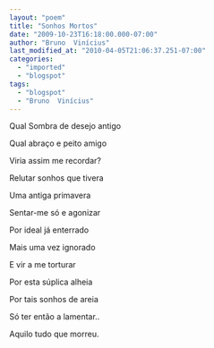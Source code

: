 ```yaml
---
layout: "poem"
title: "Sonhos Mortos"
date: "2009-10-23T16:18:00.000-07:00"
author: "Bruno  Vinícius"
last_modified_at: "2010-04-05T21:06:37.251-07:00"
categories:
  - "imported"
  - "blogspot"
tags:
  - "blogspot"
  - "Bruno  Vinícius"
---
```


Qual Sombra de desejo antigo

Qual abraço e peito amigo

Viria assim me recordar?

Relutar sonhos que tivera

Uma antiga primavera

Sentar-me só e agonizar

Por ideal já enterrado

Mais uma vez ignorado

E vir a me torturar

Por esta súplica alheia

Por tais sonhos de areia

Só ter então a lamentar..

Aquilo tudo que morreu.